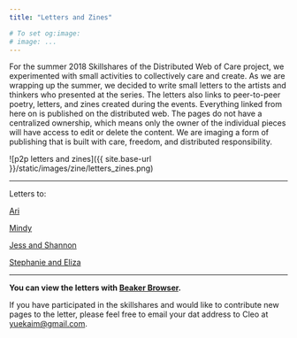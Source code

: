 ```yaml
---
title: "Letters and Zines"

# To set og:image:
# image: ...
---
```


For the summer 2018 Skillshares of the Distributed Web of Care project, we experimented with small activities to collectively care and create. As we are wrapping up the summer, we decided to write small letters to the artists and thinkers who presented at the series. The letters also links to peer-to-peer poetry, letters, and zines created during the events. Everything linked from here on is published on the distributed web. The pages do not have a centralized ownership, which means only the owner of the individual pieces will have access to edit or delete the content. We are imaging a form of publishing that is built with care, freedom, and distributed responsibility.

![p2p letters and zines]({{ site.base-url }}/static/images/zine/letters_zines.png)

***

Letters to:

[Ari](dat://95b1d0dbd5f36bc45b84b27a03d5ad808c0fd84512a204656238c3cc7a623a51/)

[Mindy](dat://5fc6acb1965f838a890819361d6a737773f5c1ee735c68e4660729143939a19f/)

[Jess and Shannon](dat://fa0e41a2ae5b518c41a02c62984ad5ed3697d57151f70a50616bdffe4591ea14/)

[Stephanie and Eliza](dat://eb252084c224aa65c4614b4ec11b918512a22f13cb8282caf7f323f0237aca4b/)


***
**You can view the letters with [Beaker Browser](https://beakerbrowser.com/).**

If you have participated in the skillshares and would like to contribute new pages to the letter, please feel free to email your dat address to Cleo at [yuekaim@gmail.com](mailto:yuekaim@gmail.com).
